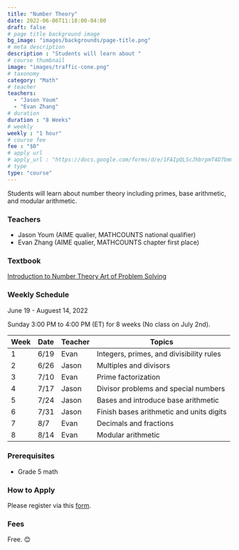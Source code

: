 ```yaml
---
title: "Number Theory"
date: 2022-06-06T11:18:00-04:00
draft: false
# page title background image
bg_image: "images/backgrounds/page-title.png"
# meta description
description : "Students will learn about "
# course thumbnail
image: "images/traffic-cone.png"
# taxonomy
category: "Math"
# teacher
teachers:
  - "Jason Youm"
  - "Evan Zhang"
# duration
duration : "8 Weeks"
# weekly
weekly : "1 hour"
# course fee
fee : "$0"
# apply url
# apply_url : "https://docs.google.com/forms/d/e/1FAIpQLScJhbrpmT4D7bmmWS-SxtIcm6NyngImbRl7m6QWbmQjjixZag/viewform"
# type
type: "course"
---
```


Students will learn about number theory including primes, base arithmetic, and modular arithmetic.

### Teachers

* Jason Youm (AIME qualier, MATHCOUNTS national qualifier)
* Evan Zhang (AIME qualier, MATHCOUNTS chapter first place)

### Textbook 
[Introduction to Number Theory Art of Problem Solving](https://artofproblemsolving.com/store/book/intro-number-theory)

### Weekly Schedule

June 19 - Auguest 14, 2022

Sunday 3:00 PM to 4:00 PM (ET) for 8 weeks (No class on July 2nd).

|Week   |Date    | Teacher   | Topics
|-------|--------|-----------|--------------
|1      |6/19    | Evan      | Integers, primes, and divisibility rules
|2      |6/26    | Jason     | Multiples and divisors
|3      |7/10    | Evan      | Prime factorization
|4      |7/17    | Jason     | Divisor problems and special numbers
|5      |7/24    | Jason     | Bases and introduce base arithmetic
|6      |7/31    | Jason     | Finish bases arithmetic and units digits
|7      |8/7     | Evan      | Decimals and fractions
|8      |8/14    | Evan      | Modular arithmetic


### Prerequisites

* Grade 5 math

### How to Apply

Please register via this [form](https://forms.gle/vqCWoodbqgfKHmjs5).

### Fees

Free. 😊

